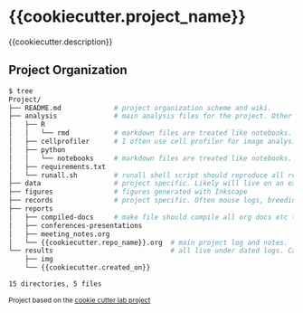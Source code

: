 {{cookiecutter.project_name}}
==============================

{{cookiecutter.description}}

Project Organization
------------
```bash
$ tree
Project/
├── README.md             # project organization scheme and wiki. 
├── analysis              # main analysis files for the project. Other files can be added, such as cell profiler
│   ├── R       
│   │   └── rmd           # markdown files are treated like notebooks. All final code will be made with scripts. 
│   ├── cellprofiler      # I often use cell profiler for image analysis. Pipelines live here
│   ├── python 
│   │   └── notebooks     # markdown files are treated like notebooks. All final code will be made with scripts. 
│   ├── requirements.txt 
│   └── runall.sh         # runall shell script should reproduce all results in submitted paper or conference results.
├── data                  # project specific. Likely will live on an external hard drive. 
├── figures               # figures generated with Inkscape
├── records               # project specific. Often mouse logs, breeding, IHC logs etc. STAR METHODS
├── reports               
│   ├── compiled-docs     # make file should compile all org docs etc to pdfs or word docs here. 
│   ├── conferences-presentations
│   ├── meeting_notes.org
│   └── {{cookiecutter.repo_name}}.org  # main project log and notes. 
└── results                             # all live under dated logs. Can be subdivided as desired. 
    ├── img
    └── {{cookiecutter.created_on}}

15 directories, 5 files
```

<p><small>Project based on the <a target="_blank" href="https://github.com/elijahc/cookiecutter-pylab">cookie cutter lab project</a></small></p>
